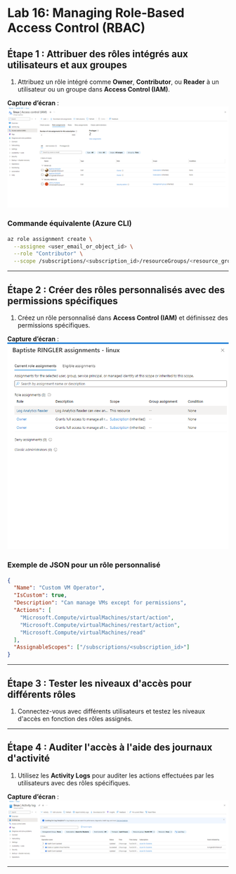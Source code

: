 
# Lab 16: Managing Role-Based Access Control (RBAC)

## Étape 1 : Attribuer des rôles intégrés aux utilisateurs et aux groupes

1. Attribuez un rôle intégré comme **Owner**, **Contributor**, ou **Reader** à un utilisateur ou un groupe dans **Access Control (IAM)**.


**Capture d’écran** : ![1.png](1.png)

### Commande équivalente (Azure CLI)
```bash
az role assignment create \
  --assignee <user_email_or_object_id> \
  --role "Contributor" \
  --scope /subscriptions/<subscription_id>/resourceGroups/<resource_group_name>
```

---

## Étape 2 : Créer des rôles personnalisés avec des permissions spécifiques

1. Créez un rôle personnalisé dans **Access Control (IAM)** et définissez des permissions spécifiques.

**Capture d’écran** : ![2.png](2.png)


### Exemple de JSON pour un rôle personnalisé
```json
{
  "Name": "Custom VM Operator",
  "IsCustom": true,
  "Description": "Can manage VMs except for permissions",
  "Actions": [
    "Microsoft.Compute/virtualMachines/start/action",
    "Microsoft.Compute/virtualMachines/restart/action",
    "Microsoft.Compute/virtualMachines/read"
  ],
  "AssignableScopes": ["/subscriptions/<subscription_id>"]
}
```

---

## Étape 3 : Tester les niveaux d'accès pour différents rôles

1. Connectez-vous avec différents utilisateurs et testez les niveaux d'accès en fonction des rôles assignés.

---

## Étape 4 : Auditer l'accès à l'aide des journaux d'activité

1. Utilisez les **Activity Logs** pour auditer les actions effectuées par les utilisateurs avec des rôles spécifiques.


**Capture d’écran** : ![3.png](3.png)

---



